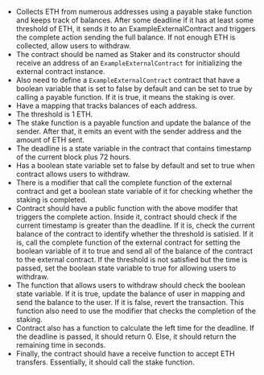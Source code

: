 - Collects ETH from numerous addresses using a payable stake function and keeps track of balances. After some deadline if it has at least some threshold of ETH, it sends it to an ExampleExternalContract and triggers the complete action sending the full balance. If not enough ETH is collected, allow users to withdraw.
- The contract should be named as Staker and its constructor should receive an address of an `ExampleExternalContract` for initializing the external contract instance.
- Also need to define a `ExampleExternalContract` contract that have a boolean variable that is set to false by default and can be set to true by calling a payable function. If it is true, it means the staking is over.
- Have a mapping that tracks balances of each address.
- The threshold is 1 ETH.
- The stake function is a payable function and update the balance of the sender. After that, it emits an event with the sender address and the amount of ETH sent.
- The deadline is a state variable in the contract that contains timestamp of the current block plus 72 hours.
- Has a boolean state variable set to false by default and set to true when contract allows users to withdraw.
- There is a modifier that call the complete function of the external contract and get a boolean  state variable of it for checking whether the staking is completed.
- Contract should have a public function with the above modifer that triggers the complete action. Inside it, contract should check if the current timestamp is greater than the deadline. If it is, check the current balance of the contract to identify whether the threshold is satisied. If it is, call the complete function of the external contract for setting the boolean variable of it to true and send all of the balance of the contract to the external contract. If the threshold is not satisfied but the time is passed, set the boolean state variable to true for allowing users to withdraw.
- The function that allows users to withdraw should check the boolean state variable. If it is true, update the balance of user in mapping and send the balance to the user. If it is false, revert the transaction. This function also need to use the modifier that checks the completion of the staking.
- Contract also has a function to calculate the left time for the deadline. If the deadline is passed, it should return 0. Else, it should return the remaining time in seconds.
- Finally, the contract should have a receive function to accept ETH transfers. Essentially, it should call the stake function.